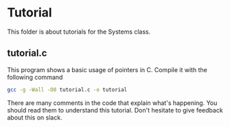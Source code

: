 # Tutorial

This folder is about tutorials for the Systems class.

## tutorial.c

This program shows a basic usage of pointers in C.
Compile it with the following command
```bash
gcc -g -Wall -O0 tutorial.c -o tutorial
```
There are many comments in the code that explain what's happening. You should read them to understand this tutorial.
Don't hesitate to give feedback about this on slack.
